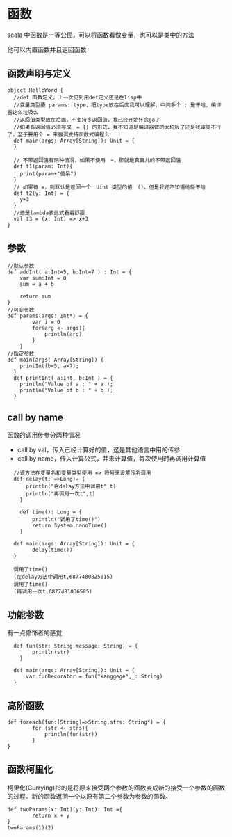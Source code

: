 # 函数
scala 中函数是一等公民，可以将函数看做变量，也可以是类中的方法

他可以内置函数并且返回函数

## 函数声明与定义
```
object HelloWord {
  //def 函数定义，上一次见到用def定义还是在lisp中
  //变量类型要 params: type，把type放在后面我可以理解，中间多个 : 是干啥，编译器这么垃圾么
  //返回值类型放在后面，不支持多返回值，我已经开始怀念go了
  //如果有返回值必须写成　= {} 的形式，我不知道是编译器做的太垃圾了还是我审美不行了，至于要用个 = 来强调支持函数式编程么
  def main(args: Array[String]): Unit = {
  }

  // 不带返回值有两种情况，如果不使用　=，那就是真真儿的不带返回值
  def t1(param: Int){
	print(param+"傻吊")
  }
  // 如果有 =，则默认是返回一个　Uint 类型的值　()，但是我还不知道他能干啥
  def t2(y: Int) = {
    y+3
  }
  //还是lambda表达式看着舒服
  val t3 = (x: Int) => x+3
}
```

## 参数
```
//默认参数
def addInt( a:Int=5, b:Int=7 ) : Int = {
    var sum:Int = 0
    sum = a + b

    return sum
}
//可变参数
def params(args: Int*) = {
		var i = 0
		for(arg <- args){
			println(arg)
		}
	}
//指定参数
def main(args: Array[String]) {
    printInt(b=5, a=7);
  }
  def printInt( a:Int, b:Int ) = {
    println("Value of a : " + a );
    println("Value of b : " + b );
  }
```

## call by name
函数的调用传参分两种情况
- call by val，传入已经计算好的值，这是其他语言中用的传参
- call by name，传入计算公式，并未计算值，每次使用时再调用计算值
```
  //该方法在变量名和变量类型使用 => 符号来设置传名调用
  def delay(t: =>Long)= {
	  println("在delay方法中调用t",t)
	  println("再调用一次t",t)
	}

	def time(): Long = {
		println("调用了time()")
		return System.nanoTime()
	}

  def main(args: Array[String]): Unit = {
		delay(time())
  }

  调用了time()
  (在delay方法中调用t,6877480825015)
  调用了time()
  (再调用一次t,6877481036585)
```

## 功能参数
有一点修饰者的感觉
```
  def fun(str: String,message: String) = {
		println(str)
	}

  def main(args: Array[String]): Unit = {
	  var funDecorator = fun("kanggege",_: String)
  }
```

## 高阶函数
```
def foreach(fun:(String)=>String,strs: String*) = {
		for (str <- strs){
			println(fun(str))
		}
}
```

## 函数柯里化
柯里化(Currying)指的是将原来接受两个参数的函数变成新的接受一个参数的函数的过程。新的函数返回一个以原有第二个参数为参数的函数。

```
def twoParams(x: Int)(y: Int): Int ={
		return x + y
}
twoParams(1)(2)
```

